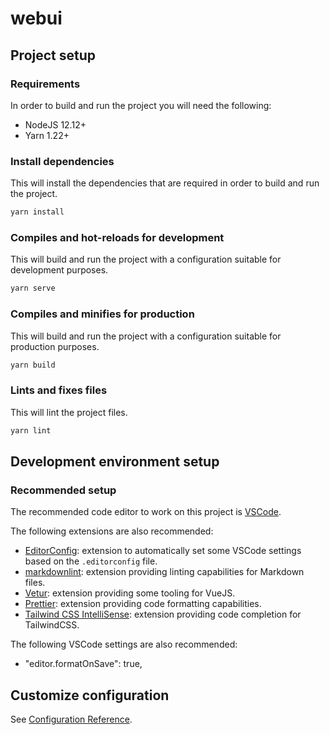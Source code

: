 # webui

## Project setup

### Requirements

In order to build and run the project you will need the following:

- NodeJS 12.12+
- Yarn 1.22+

### Install dependencies

This will install the dependencies that are required in order to build and run the project.

```sh
yarn install
```

### Compiles and hot-reloads for development

This will build and run the project with a configuration suitable for development purposes.

```sh
yarn serve
```

### Compiles and minifies for production

This will build and run the project with a configuration suitable for production purposes.

```sh
yarn build
```

### Lints and fixes files

This will lint the project files.

```sh
yarn lint
```

## Development environment setup

### Recommended setup

The recommended code editor to work on this project is [VSCode](https://code.visualstudio.com/).

The following extensions are also recommended:

- [EditorConfig](https://marketplace.visualstudio.com/items?itemName=EditorConfig.EditorConfig): extension to automatically set some VSCode settings
  based on the `.editorconfig` file.
- [markdownlint](https://marketplace.visualstudio.com/items?itemName=DavidAnson.vscode-markdownlint): extension providing linting capabilities for
  Markdown files.
- [Vetur](https://marketplace.visualstudio.com/items?itemName=octref.vetur): extension providing some tooling for VueJS.
- [Prettier](https://marketplace.visualstudio.com/items?itemName=esbenp.prettier-vscode): extension providing code formatting capabilities.
- [Tailwind CSS IntelliSense](https://marketplace.visualstudio.com/items?itemName=bradlc.vscode-tailwindcss): extension providing code completion for TailwindCSS.

The following VSCode settings are also recommended:

- "editor.formatOnSave": true,

## Customize configuration

See [Configuration Reference](https://cli.vuejs.org/config/).
